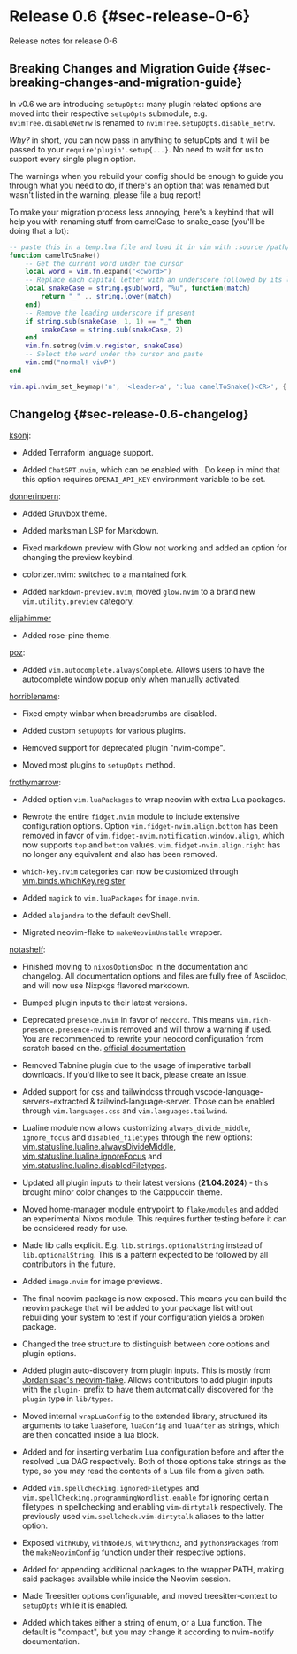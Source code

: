 # Release 0.6 {#sec-release-0-6}

Release notes for release 0-6

## Breaking Changes and Migration Guide {#sec-breaking-changes-and-migration-guide}

In v0.6 we are introducing `setupOpts`: many plugin related options are moved
into their respective `setupOpts` submodule, e.g. `nvimTree.disableNetrw` is
renamed to `nvimTree.setupOpts.disable_netrw`.

_Why?_ in short, you can now pass in anything to setupOpts and it will be passed
to your `require'plugin'.setup{...}`. No need to wait for us to support every
single plugin option.

The warnings when you rebuild your config should be enough to guide you through
what you need to do, if there's an option that was renamed but wasn't listed in
the warning, please file a bug report!

To make your migration process less annoying, here's a keybind that will help
you with renaming stuff from camelCase to snake_case (you'll be doing that a
lot):

```lua
-- paste this in a temp.lua file and load it in vim with :source /path/to/temp.lua
function camelToSnake()
    -- Get the current word under the cursor
    local word = vim.fn.expand("<cword>")
    -- Replace each capital letter with an underscore followed by its lowercase equivalent
    local snakeCase = string.gsub(word, "%u", function(match)
        return "_" .. string.lower(match)
    end)
    -- Remove the leading underscore if present
    if string.sub(snakeCase, 1, 1) == "_" then
        snakeCase = string.sub(snakeCase, 2)
    end
    vim.fn.setreg(vim.v.register, snakeCase)
    -- Select the word under the cursor and paste
    vim.cmd("normal! viwP")
end

vim.api.nvim_set_keymap('n', '<leader>a', ':lua camelToSnake()<CR>', { noremap = true, silent = true })
```

## Changelog {#sec-release-0.6-changelog}

[ksonj](https://github.com/ksonj):

- Added Terraform language support.

- Added `ChatGPT.nvim`, which can be enabled with
  [](#opt-vim.assistant.chatgpt.enable). Do keep in mind that this option
  requires `OPENAI_API_KEY` environment variable to be set.

[donnerinoern](https://github.com/donnerinoern):

- Added Gruvbox theme.

- Added marksman LSP for Markdown.

- Fixed markdown preview with Glow not working and added an option for changing
  the preview keybind.

- colorizer.nvim: switched to a maintained fork.

- Added `markdown-preview.nvim`, moved `glow.nvim` to a brand new
  `vim.utility.preview` category.

[elijahimmer](https://github.com/elijahimmer)

- Added rose-pine theme.

[poz](https://poz.pet):

- Added `vim.autocomplete.alwaysComplete`. Allows users to have the autocomplete
  window popup only when manually activated.

[horriblename](https://github.com/horriblename):

- Fixed empty winbar when breadcrumbs are disabled.

- Added custom `setupOpts` for various plugins.

- Removed support for deprecated plugin "nvim-compe".

- Moved most plugins to `setupOpts` method.

[frothymarrow](https://github.com/frothymarrow):

- Added option `vim.luaPackages` to wrap neovim with extra Lua packages.

- Rewrote the entire `fidget.nvim` module to include extensive configuration
  options. Option `vim.fidget-nvim.align.bottom` has been removed in favor of
  `vim.fidget-nvim.notification.window.align`, which now supports `top` and
  `bottom` values. `vim.fidget-nvim.align.right` has no longer any equivalent
  and also has been removed.

- `which-key.nvim` categories can now be customized through
  [vim.binds.whichKey.register](#opt-vim.binds.whichKey.register)

- Added `magick` to `vim.luaPackages` for `image.nvim`.

- Added `alejandra` to the default devShell.

- Migrated neovim-flake to `makeNeovimUnstable` wrapper.

[notashelf](https://github.com/notashelf):

- Finished moving to `nixosOptionsDoc` in the documentation and changelog. All
  documentation options and files are fully free of Asciidoc, and will now use
  Nixpkgs flavored markdown.

- Bumped plugin inputs to their latest versions.

- Deprecated `presence.nvim` in favor of `neocord`. This means
  `vim.rich-presence.presence-nvim` is removed and will throw a warning if used.
  You are recommended to rewrite your neocord configuration from scratch based
  on the. [official documentation](https://github.com/IogaMaster/neocord)

- Removed Tabnine plugin due to the usage of imperative tarball downloads. If
  you'd like to see it back, please create an issue.

- Added support for css and tailwindcss through
  vscode-language-servers-extracted & tailwind-language-server. Those can be
  enabled through `vim.languages.css` and `vim.languages.tailwind`.

- Lualine module now allows customizing `always_divide_middle`, `ignore_focus`
  and `disabled_filetypes` through the new options:
  [vim.statusline.lualine.alwaysDivideMiddle](#opt-vim.statusline.lualine.alwaysDivideMiddle),
  [vim.statusline.lualine.ignoreFocus](#opt-vim.statusline.lualine.ignoreFocus)
  and
  [vim.statusline.lualine.disabledFiletypes](#opt-vim.statusline.lualine.disabledFiletypes).

- Updated all plugin inputs to their latest versions (**21.04.2024**) - this
  brought minor color changes to the Catppuccin theme.

- Moved home-manager module entrypoint to `flake/modules` and added an
  experimental Nixos module. This requires further testing before it can be
  considered ready for use.

- Made lib calls explicit. E.g. `lib.strings.optionalString` instead of
  `lib.optionalString`. This is a pattern expected to be followed by all
  contributors in the future.

- Added `image.nvim` for image previews.

- The final neovim package is now exposed. This means you can build the neovim
  package that will be added to your package list without rebuilding your system
  to test if your configuration yields a broken package.

- Changed the tree structure to distinguish between core options and plugin
  options.

- Added plugin auto-discovery from plugin inputs. This is mostly from
  [JordanIsaac's neovim-flake](https://github.com/jordanisaacs/neovim-flake).
  Allows contributors to add plugin inputs with the `plugin-` prefix to have
  them automatically discovered for the `plugin` type in `lib/types`.

- Moved internal `wrapLuaConfig` to the extended library, structured its
  arguments to take `luaBefore`, `luaConfig` and `luaAfter` as strings, which
  are then concatted inside a lua block.

- Added [](#opt-vim.luaConfigPre) and [](#opt-vim.luaConfigPost) for inserting
  verbatim Lua configuration before and after the resolved Lua DAG respectively.
  Both of those options take strings as the type, so you may read the contents
  of a Lua file from a given path.

- Added `vim.spellchecking.ignoredFiletypes` and
  `vim.spellChecking.programmingWordlist.enable` for ignoring certain filetypes
  in spellchecking and enabling `vim-dirtytalk` respectively. The previously
  used `vim.spellcheck.vim-dirtytalk` aliases to the latter option.

- Exposed `withRuby`, `withNodeJs`, `withPython3`, and `python3Packages` from
  the `makeNeovimConfig` function under their respective options.

- Added [](#opt-vim.extraPackages) for appending additional packages to the
  wrapper PATH, making said packages available while inside the Neovim session.

- Made Treesitter options configurable, and moved treesitter-context to
  `setupOpts` while it is enabled.

- Added [](#opt-vim.notify.nvim-notify.setupOpts.render) which takes either a
  string of enum, or a Lua function. The default is "compact", but you may
  change it according to nvim-notify documentation.
